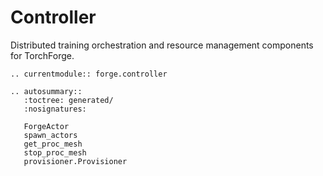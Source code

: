 # Controller

Distributed training orchestration and resource management components for TorchForge.

```{eval-rst}
.. currentmodule:: forge.controller

.. autosummary::
   :toctree: generated/
   :nosignatures:

   ForgeActor
   spawn_actors
   get_proc_mesh
   stop_proc_mesh
   provisioner.Provisioner
```
